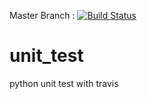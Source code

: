 Master Branch : [![Build Status](https://travis-ci.org/jinkerry/unit_test.png?branch=master)](https://travis-ci.org/jinkerry/unit_test)

unit_test
=========

python unit test with travis

